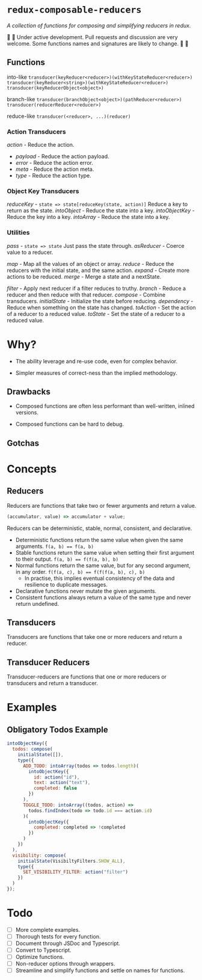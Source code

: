 # `redux-composable-reducers`

  _A collection of functions for composing and simplifying reducers in redux._

🚧 🚧 
Under active development.
Pull requests and discussion are very welcome.
Some functions names and signatures are likely to change.
🚧 🚧 

## Functions

into-like
`transducer(keyReducer<reducer>)(withKeyStateReducer<reducer>)`
`transducer(keyReducer<string>)(withKeyStateReducer<reducer>)`
`transducer(keyReducerObject<object>)`

branch-like
`transducer(branchObject<object>)(pathReducer<reducer>)`
`transducer(reducerReducer<reducer>)`

reduce-like
`transducer(<reducer>, ...)(reducer)`

### Action Transducers

_action_ - Reduce the action.

- _payload_ - Reduce the action payload.
- _error_ - Reduce the action error.
- _meta_ - Reduce the action meta.
- _type_ - Reduce the action type.

### Object Key Transducers

_reduceKey_ - `state => state[reduceKey(state, action)]` Reduce a key to return as the state.
_intoObject_ - Reduce the state into a key.
_intoObjectKey_ - Reduce the key into a key.
_intoArray_ - Reduce the state into a key.

### Utilities

_pass_ - `state => state` Just pass the state through.
_asReducer_ - Coerce value to a reducer.

_map_ - Map all the values of an object or array.
_reduce_ - Reduce the reducers with the initial state, and the same action.
_expand_ - Create more actions to be reduced.
_merge_ - Merge a state and a nextState.

_filter_ - Apply next reducer if a filter reduces to truthy.
_branch_ - Reduce a reducer and then reduce with that reducer.
_compose_ - Combine transducers.
_initialState_ - Initialize the state before reducing.
_dependency_ - Reduce when something on the state has changed.
_toAction_ - Set the action of a reducer to a reduced value.
_toState_ - Set the state of a reducer to a reduced value.

# Why?

- The ability leverage and re-use code, even for complex behavior.

- Simpler measures of correct-ness than the implied methodology.

## Drawbacks

- Composed functions are often less performant than well-written, inlined versions.

- Composed functions can be hard to debug.

## Gotchas

# Concepts

## Reducers

Reducers are functions that take two or fewer arguments and return a value.

```javascript
(accumulator, value) => accumulator + value;
```

Reducers can be deterministic, stable, normal, consistent, and declarative.

- Deterministic functions return the same value when given the same arguments. `f(a, b) == f(a, b)`
- Stable functions return the same value when setting their first argument to their output. `f(a, b) == f(f(a, b), b)`
- Normal functions return the same value, but for any second argument, in any order. `f(f(a, c), b) == f(f(f(a, b), c), b)`
  - In practise, this implies eventual consistency of the data and resilience to duplicate messages.
- Declarative functions never mutate the given arguments.
- Consistent functions always return a value of the same type and never return undefined.

## Transducers

Transducers are functions that take one or more reducers and return a reducer.

## Transducer Reducers

Transducer-reducers are functions that one or more reducers or transducers and return a transducer.

# Examples

## Obligatory Todos Example

```js
intoObjectKey({
  todos: compose(
    initialState([]),
    type({
      ADD_TODO: intoArray(todos => todos.length)(
        intoObjectKey({
          id: action("id"),
          text: action("text"),
          completed: false
        })
      ),
      TOGGLE_TODO: intoArray((todos, action) =>
        todos.findIndex(todo => todo.id === action.id)
      )(
        intoObjectKey({
          completed: completed => !completed
        })
      )
    })
  ),
  visibility: compose(
    initialState(VisibiltyFilters.SHOW_ALL),
    type({
      SET_VISIBILITY_FILTER: action("filter")
    })
  )
});
```

# Todo

 - [ ] More complete examples.
 - [ ] Thorough tests for every function.
 - [ ] Document through JSDoc and Typescript.
 - [ ] Convert to Typescript.
 - [ ] Optimize functions.
 - [ ] Non-reducer options through wrappers.
 - [ ] Streamline and simplify functions and settle on names for functions.
